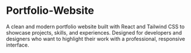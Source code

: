 # Portfolio-Website
A clean and modern portfolio website built with React and Tailwind CSS to showcase projects, skills, and experiences. Designed for developers and designers who want to highlight their work with a professional, responsive interface.
